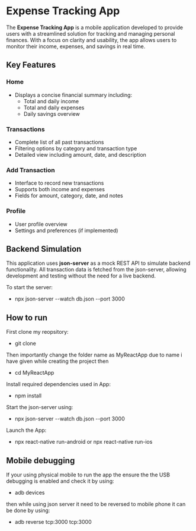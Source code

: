 # Expense Tracking App

The **Expense Tracking App** is a mobile application developed to provide users with a streamlined solution for tracking and managing personal finances. With a focus on clarity and usability, the app allows users to monitor their income, expenses, and savings in real time.

## Key Features

### Home
- Displays a concise financial summary including:
  - Total and daily income
  - Total and daily expenses
  - Daily savings overview

### Transactions
- Complete list of all past transactions
- Filtering options by category and transaction type
- Detailed view including amount, date, and description

### Add Transaction
- Interface to record new transactions
- Supports both income and expenses
- Fields for amount, category, date, and notes

### Profile
- User profile overview
- Settings and preferences (if implemented)

## Backend Simulation

This application uses **json-server** as a mock REST API to simulate backend functionality. All transaction data is fetched from the json-server, allowing development and testing without the need for a live backend.

To start the server:
- npx json-server --watch db.json --port 3000

## How to run

First clone my reopsitory:
- git clone <repository-url>

Then importantly change the folder name as MyReactApp due to name i have given while creating the project
then
- cd MyReactApp

Install required dependencies used in App:
- npm install

Start the json-server using:
- npx json-server --watch db.json --port 3000

Launch the App:
- npx react-native run-android 
    or
  npx react-native run-ios

## Mobile debugging
If your using physical mobile to run the app the ensure the the USB debugging is enabled and check it by using:
- adb devices

then while using json server it need to be reversed to mobile phone it can be done by using:
- adb reverse tcp:3000 tcp:3000